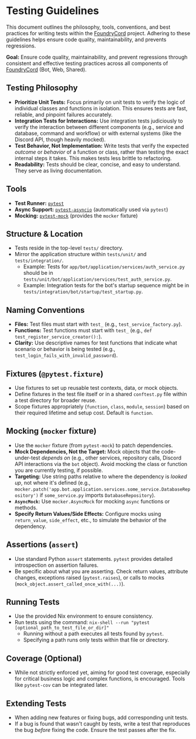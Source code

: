 # Testing Guidelines

This document outlines the philosophy, tools, conventions, and best practices for writing tests within the [FoundryCord](../../../1_introduction/glossary.md#foundrycord) project. Adhering to these guidelines helps ensure code quality, maintainability, and prevents regressions.

**Goal:** Ensure code quality, maintainability, and prevent regressions through consistent and effective testing practices across all components of [FoundryCord](../../../1_introduction/glossary.md#foundrycord) (Bot, Web, Shared).

## Testing Philosophy

*   **Prioritize Unit Tests:** Focus primarily on unit tests to verify the logic of individual classes and functions in isolation. This ensures tests are fast, reliable, and pinpoint failures accurately.
*   **Integration Tests for Interactions:** Use integration tests judiciously to verify the interaction between different components (e.g., service and database, command and workflow) or with external systems (like the Discord API, though heavily mocked).
*   **Test Behavior, Not Implementation:** Write tests that verify the expected *outcome* or *behavior* of a function or class, rather than testing the exact internal steps it takes. This makes tests less brittle to refactoring.
*   **Readability:** Tests should be clear, concise, and easy to understand. They serve as living documentation.

## Tools

*   **Test Runner:** [`pytest`](https://docs.pytest.org/)
*   **Async Support:** [`pytest-asyncio`](https://pytest-asyncio.readthedocs.io/) (automatically used via `pytest`)
*   **Mocking:** [`pytest-mock`](https://pytest-mock.readthedocs.io/) (provides the `mocker` fixture)

## Structure & Location

*   Tests reside in the top-level `tests/` directory.
*   Mirror the application structure within `tests/unit/` and `tests/integration/`.
    *   Example: Tests for `app/bot/application/services/auth_service.py` should be in `tests/unit/bot/application/services/test_auth_service.py`.
    *   Example: Integration tests for the bot's startup sequence might be in `tests/integration/bot/startup/test_startup.py`.

## Naming Conventions

*   **Files:** Test files must start with `test_` (e.g., `test_service_factory.py`).
*   **Functions:** Test functions must start with `test_` (e.g., `def test_register_service_creator():`).
*   **Clarity:** Use descriptive names for test functions that indicate what scenario or behavior is being tested (e.g., `test_login_fails_with_invalid_password`).

## Fixtures (`@pytest.fixture`)

*   Use fixtures to set up reusable test contexts, data, or mock objects.
*   Define fixtures in the test file itself or in a shared `conftest.py` file within a test directory for broader reuse.
*   Scope fixtures appropriately (`function`, `class`, `module`, `session`) based on their required lifetime and setup cost. Default is `function`.

## Mocking (`mocker` fixture)

*   Use the `mocker` fixture (from `pytest-mock`) to patch dependencies.
*   **Mock Dependencies, Not the Target:** Mock objects that the code-under-test *depends on* (e.g., other services, repository calls, Discord API interactions via the `bot` object). Avoid mocking the class or function you are currently testing, if possible.
*   **Targeting:** Use string paths relative to where the dependency is *looked up*, not where it's defined (e.g., `mocker.patch('app.bot.application.services.some_service.DatabaseRepository')` if `some_service.py` imports `DatabaseRepository`).
*   **`AsyncMock`:** Use `mocker.AsyncMock` for mocking `async` functions or methods.
*   **Specify Return Values/Side Effects:** Configure mocks using `return_value`, `side_effect`, etc., to simulate the behavior of the dependency.

## Assertions (`assert`)

*   Use standard Python `assert` statements. `pytest` provides detailed introspection on assertion failures.
*   Be specific about what you are asserting. Check return values, attribute changes, exceptions raised (`pytest.raises`), or calls to mocks (`mock_object.assert_called_once_with(...)`).

## Running Tests

*   Use the provided Nix environment to ensure consistency.
*   Run tests using the command: `nix-shell --run "pytest [optional_path_to_test_file_or_dir]"`
    *   Running without a path executes all tests found by `pytest`.
    *   Specifying a path runs only tests within that file or directory.

## Coverage (Optional)

*   While not strictly enforced yet, aiming for good test coverage, especially for critical business logic and complex functions, is encouraged. Tools like `pytest-cov` can be integrated later.

## Extending Tests

*   When adding new features or fixing bugs, add corresponding unit tests.
*   If a bug is found that wasn't caught by tests, write a test that reproduces the bug *before* fixing the code. Ensure the test passes after the fix.
